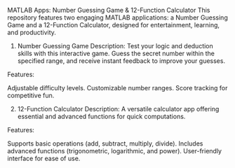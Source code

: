 MATLAB Apps: Number Guessing Game & 12-Function Calculator
This repository features two engaging MATLAB applications: a Number Guessing Game and a 12-Function Calculator, designed for entertainment, learning, and productivity.

1. Number Guessing Game
Description: Test your logic and deduction skills with this interactive game. Guess the secret number within the specified range, and receive instant feedback to improve your guesses.

Features:

Adjustable difficulty levels.
Customizable number ranges.
Score tracking for competitive fun.

2. 12-Function Calculator
Description: A versatile calculator app offering essential and advanced functions for quick computations.

Features:

Supports basic operations (add, subtract, multiply, divide).
Includes advanced functions (trigonometric, logarithmic, and power).
User-friendly interface for ease of use.
